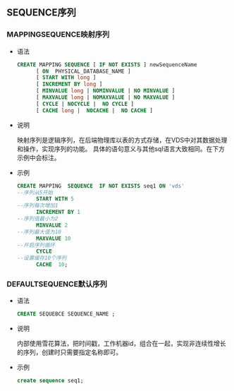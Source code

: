 ## SEQUENCE序列
### MAPPINGSEQUENCE映射序列
* 语法

  ```sql
  CREATE MAPPING SEQUENCE [ IF NOT EXISTS ] newSequenceName 
        [ ON  PHYSICAL_DATABASE_NAME ]
        [ START WITH long ]
        [ INCREMENT BY long ]
        [ MINVALUE long | NOMINVALUE | NO MINVALUE ] 
        [ MAXVALUE long | NOMAXVALUE | NO MAXVALUE ]
        [ CYCLE | NOCYCLE |  NO CYCLE ]
        [ CACHE long |  NOCACHE |  NO CACHE ]
  ```  
* 说明

  映射序列是逻辑序列，在后端物理库以表的方式存储，在VDS中对其数据处理和操作，实现序列的功能。
  具体的语句意义与其他sql语言大致相同。在下方示例中会标注。
* 示例
  ```sql
  CREATE MAPPING  SEQUENCE  IF NOT EXISTS seq1 ON 'vds'
  --序列从5开始
        START WITH 5
  --序列每次增加1
        INCREMENT BY 1
  --序列值最小为2
        MINVALUE 2
  --序列最大值为10
        MAXVALUE 10
  --开启序列循环
        CYCLE
  --设置缓存10个序列
        CACHE  10;
  ```
### DEFAULTSEQUENCE默认序列

* 语法
  ```sql
  CREATE SEQUEBCE SEQUENCE_NAME ;
  ```
* 说明
  
  内部使用雪花算法，把时间戳，工作机器id，组合在一起，实现非连续性增长的序列，创建时只需要指定名称即可。
* 示例
  ```sql
  create sequence seq1;
  ```

